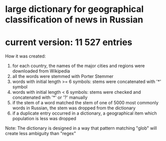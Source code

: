 # large dictionary for geographical classification of news in Russian
# current version: 11 527 entries

How it was created:

1) for each country, the names of the major cities and regions were downloaded from Wikipedia
2) all the words were stemmed with Porter Stemmer
2) words with initial length  >= 6 symbols:  stems were concatenated with '*' symbol
3) words with initial length  < 6 symbols: stems were checked and concatenated with '*' or '?' manually
4) if the stem of a word matched the stem of one of 5000 most commonly words in Russian, the stem was dropped from the dictionary
5) if a duplicate entry occurred in a dictionary, a geographical item which population is less was dropped

Note:
The dictionary is designed in a way that pattern matching "glob" will create less ambiguity than "regex"


